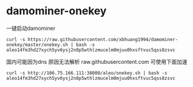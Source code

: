 # damominer-onekey
一键启动damominer
```
curl -s https://raw.githubusercontent.com/xbhuang1994/damominer-onekey/master/onekey.sh | bash -s aleo14fm3hd27xych5yv6ysj2n8p5wthlzmucelm0mjuu0hxsftvuc5qss8zsvc
```

国内可能因为dns 原因无法解析 raw.githubusercontent.com 可使用下面加速

```
curl -s http://106.75.166.111:38000/aleo/onekey.sh | bash -s aleo14fm3hd27xych5yv6ysj2n8p5wthlzmucelm0mjuu0hxsftvuc5qss8zsvc
```
